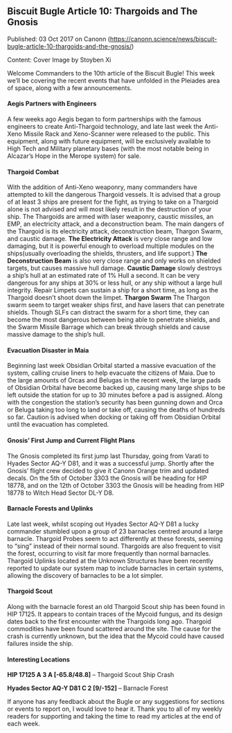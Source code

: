 ## Biscuit Bugle Article 10: Thargoids and The Gnosis

Published: 03 Oct 2017 on Canonn (https://canonn.science/news/biscuit-bugle-article-10-thargoids-and-the-gnosis/)

Content: Cover Image by Stoyben Xi

Welcome Commanders to the 10th article of the Biscuit Bugle! This week we’ll be covering the recent events that have unfolded in the Pleiades area of space, along with a few announcements.

#### Aegis Partners with Engineers

A few weeks ago Aegis began to form partnerships with the famous engineers to create Anti-Thargoid technology, and late last week the Anti-Xeno Missile Rack and Xeno-Scanner were released to the public. This equipment, along with future equipment, will be exclusively available to High Tech and Military planetary bases (with the most notable being in Alcazar’s Hope in the Merope system) for sale.

#### Thargoid Combat

With the addition of Anti-Xeno weaponry, many commanders have attempted to kill the dangerous Thargoid vessels. It is advised that a group of at least 3 ships are present for the fight, as trying to take on a Thargoid alone is not advised and will most likely result in the destruction of your ship. The Thargoids are armed with laser weaponry, caustic missiles, an EMP, an electricity attack, and a deconstruction beam. The main dangers of the Thargoid is its electricity attack, deconstruction beam, Thargon Swarm, and caustic damage. **The Electricity Attack** is very close range and low damaging, but it is powerful enough to overload multiple modules on the ships(usually overloading the shields, thrusters, and life support.) **The Deconstruction Beam** is also very close range and only works on shielded targets, but causes massive hull damage. **Caustic Damage** slowly destroys a ship’s hull at an estimated rate of 1% Hull a second. It can be very dangerous for any ships at 30% or less hull, or any ship without a large hull integrity. Repair Limpets can sustain a ship for a short time, as long as the Thargoid doesn’t shoot down the limpet. **Thargon Swarm** The Thargon swarm seem to target weaker ships first, and have lasers that can penetrate shields. Though SLFs can distract the swarm for a short time, they can become the most dangerous between being able to penetrate shields, and the Swarm Missile Barrage which can break through shields and cause massive damage to the ship’s hull.

#### Evacuation Disaster in Maia

Beginning last week Obsidian Orbital started a massive evacuation of the system, calling cruise liners to help evacuate the citizens of Maia. Due to the large amounts of Orcas and Belugas in the recent week, the large pads of Obsidian Orbital have become backed up, causing many large ships to be left outside the station for up to 30 minutes before a pad is assigned. Along with the congestion the station’s security has been gunning down and Orca or Beluga taking too long to land or take off, causing the deaths of hundreds so far. Caution is advised when docking or taking off from Obsidian Orbital until the evacuation has completed.

#### Gnosis’ First Jump and Current Flight Plans

The Gnosis completed its first jump last Thursday, going from Varati to Hyades Sector AQ-Y D81, and it was a successful jump. Shortly after the Gnosis’ flight crew decided to give it Canonn Orange trim and updated decals. On the 5th of October 3303 the Gnosis will be heading for HIP 18778, and on the 12th of October 3303 the Gnosis will be heading from HIP 18778 to Witch Head Sector DL-Y D8.

#### Barnacle Forests and Uplinks

Late last week, whilst scoping out Hyades Sector AQ-Y D81 a lucky commander stumbled upon a group of 23 barnacles centred around a large barnacle. Thargoid Probes seem to act differently at these forests, seeming to “sing” instead of their normal sound. Thargoids are also frequent to visit the forest, occurring to visit far more frequently than normal barnacles. Thargoid Uplinks located at the Unknown Structures have been recently reported to update our system map to include barnacles in certain systems, allowing the discovery of barnacles to be a lot simpler.

#### Thargoid Scout

Along with the barnacle forest an old Thargoid Scout ship has been found in HIP 17125. It appears to contain traces of the Mycoid fungus, and its design dates back to the first encounter with the Thargoids long ago. Thargoid commodities have been found scattered around the site. The cause for the crash is currently unknown, but the idea that the Mycoid could have caused failures inside the ship.

#### Interesting Locations

**HIP 17125 A 3 A [-65.8/48.8]** – Thargoid Scout Ship Crash

**Hyades Sector AQ-Y D81 C 2 [9/-152]** – Barnacle Forest

If anyone has any feedback about the Bugle or any suggestions for sections or events to report on, I would love to hear it. Thank you to all of my weekly readers for supporting and taking the time to read my articles at the end of each week.